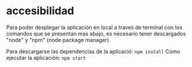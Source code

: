 # accesibilidad

Para poder desplegar la aplicación en local a traves de terminal con los comandos que se presentan mas abajo, es necesario
tener descargados "node" y "npm" (node package manager).

Para descargarse las dependencias de la aplicació:
`npm install`
Como ejecutar la aplicación:
`npm start`
